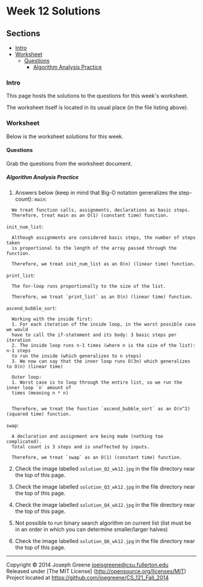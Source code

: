 # Week 12 Solutions

## Sections
- [Intro](#intro)
- [Worksheet](#worksheet)
  - [Questions](#questions)
    - [Algorithm Analysis Practice](#algorithm-analysis-practice)
    
### Intro
This page hosts the solutions to the questions for this week's worksheet. 

The worksheet itself is located in its usual place (in the file listing above).

### Worksheet
Below is the worksheet solutions for this week.

#### Questions
Grab the questions from the worksheet document.

##### Algorithm Analysis Practice
1) Answers below (keep in mind that Big-O notation generalizes the step-count):
`main`:
```
  We treat function calls, assignments, declarations as basic steps.
  Therefore, treat main as an O(1) (constant time) function.
```

`init_num_list`:
```
  Although assignments are considered basic steps, the number of steps taken 
  is proportional to the length of the array passed through the function.
  
  Therefore, we treat init_num_list as an O(n) (linear time) function.
```

`print_list`:
```
  The for-loop runs proportionally to the size of the list.
  
  Therefore, we treat `print_list` as an O(n) (linear time) function.
```

`ascend_bubble_sort`:
```
  Working with the inside first:
  1. For each iteration of the inside loop, in the worst possible case we would 
  have to call the if-statement and its body: 3 basic steps per iteration
  2. The inside loop runs n-1 times (where n is the size of the list): n-1 steps 
  to run the inside (which generalizes to n steps)
  3. We now can say that the inner loop runs O(3n) which generalizes to O(n) (linear time)
  
  Outer loop:
  1. Worst case is to loop through the entire list, so we run the inner loop `n` amount of 
  times (meaning n * n)
  
  
  Therefore, we treat the function `ascend_bubble_sort` as an O(n^2) (squared time) function.
```

`swap`:
```
  A declaration and assignment are being made (nothing too complicated).
  Total count is 3 steps and is unaffected by inputs.
  
  Therefore, we treat `swap` as an O(1) (constant time) function.
```

2) Check the image labelled `solution_Q2_wk12.jpg` in the file directory near the top of this page.

3) Check the image labelled `solution_Q3_wk12.jpg` in the file directory near the top of this page.

4) Check the image labelled `solution_Q4_wk12.jpg` in the file directory near the top of this page.

5) Not possible to run binary search algorithm on current list (list must be in an 
order in which you can determine smaller/larger halves)

6) Check the image labelled `solution_Q6_wk12.jpg` in the file directory near the top of this page.

-------------------------------------------------------------------------------

Copyright &copy; 2014 Joseph Greene <joeisgreene@csu.fullerton.edu>  
Released under [The MIT License] (http://opensource.org/licenses/MIT)  
Project located at <https://github.com/joegreene/CS_121_Fall_2014>
